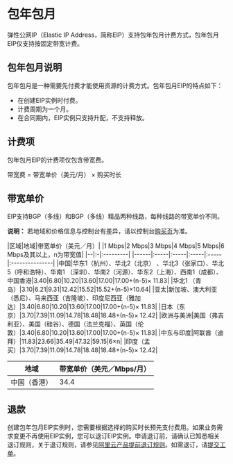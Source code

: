# 包年包月

弹性公网IP（Elastic IP Address，简称EIP）支持包年包月计费方式，包年包月EIP仅支持按固定带宽计费。

## 包年包月说明

包年包月是一种需要先付费才能使用资源的计费方式。包年包月EIP的特点如下：

-   在创建EIP实例时付费。
-   计费周期为一个月。
-   在合同期内，EIP实例只支持升配，不支持释放。

## 计费项

包年包月EIP的计费项仅包含带宽费。

带宽费 = 带宽单价（美元/月） × 购买时长

## 带宽单价

EIP支持BGP（多线）和BGP（多线）精品两种线路，每种线路的带宽单价不同。

**说明：** 若地域和价格信息与控制台有差异，请以控制台[购买页](https://common-buy-intl.aliyun.com/?commodityCode=eip_pre_intl#/buy)为准。

|区域|地域|带宽单价（美元／月）|
|1 Mbps|2 Mbps|3 Mbps|4 Mbps|5 Mbps|6 Mbps及其以上，n为带宽值|
|--|:-|:---------|
|------|:-----|:-----|:-----|:-----|:---------------|
|中国|华东1（杭州）、华北2（北京） 、华北3（张家口）、华北5（呼和浩特）、华南1 （深圳）、华南2（河源）、华东2（上海）、西南1（成都）、中国香港|3.40|6.80|10.20|13.60|17.00|17.00+\(n-5\)× 11.83|
|华北1 （青岛）|3.10|6.21|9.31|12.42|15.52|15.52+\(n-5\)×10.64|
|亚太|新加坡、澳大利亚（悉尼）、马来西亚（吉隆坡）、印度尼西亚（雅加达）|3.40|6.80|10.20|13.60|17.00|17.00+\(n-5\)× 11.83|
|日本（东京）|3.70|7.39|11.09|14.78|18.48|18.48+\(n-5\)× 12.42|
|欧洲与美洲|美国（弗吉利亚）、美国（硅谷）、德国（法兰克福）、英国（伦敦）|3.40|6.80|10.20|13.60|17.00|17.00+\(n-5\)× 11.83|
|中东与印度|阿联酋（迪拜）|11.83|23.66|35.49|47.32|59.15|6×n|
|印度（孟买）|3.70|7.39|11.09|14.78|18.48|18.48+\(n-5\)× 12.42|

|地域|带宽单价（美元／Mbps/月）|
|--|---------------|
|中国（香港）|34.4|

## 退款

创建包年包月EIP实例时，您需要根据选择的购买时长预先支付费用。如果业务需求变更不再使用EIP实例，您可以退订EIP实例。申请退订前，请确认已知悉相关退订规则，关于退订规则，请参见[阿里云产品提前退订规则](https://www.alibabacloud.com/help/zh/doc-detail/102721.htm)。如需退订，请[提交工单](https://workorder-intl.console.aliyun.com/#/ticket/createIndex)。

